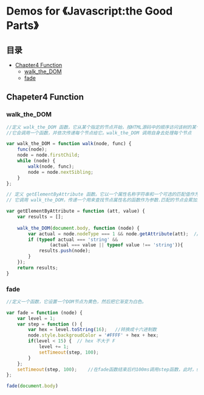﻿# Demos for 《Javascript:the Good Parts》
## 目录

- [Chapter4 Function](#chapter4-function)
	- [walk_the_DOM](#walk_the_dom)
	- [fade](#fade)

## Chapeter4 Function
### walk_the_DOM
```javascript
//定义 walk_the_DOM 函数，它从某个指定的节点开始，按HTML源码中的顺序访问该树的某个节点。
//它会调用一个函数，并依次传递每个节点给它。walk_the_DOM 调用自身去处理每个节点

var walk_the_DOM = function walk(node, func) {
	func(node);
	node = node.firstChild;
	while (node) {
		walk(node, func);
		node = node.nextSibling;
	}
};

// 定义 getElementByAttribute 函数。它以一个属性名称字符串和一个可选的匹配值作为参数。
// 它调用 walk_the_DOM，传递一个用来查找节点属性名的函数作为参数.匹配的节点会累加到一个结果数组中。

var getElementByAttribute = function (att, value) {
	var results = [];
	
	walk_the_DOM(document.body, function (node) {
		var actual = node.nodeType === 1 && node.getAttribute(att);  //&&短路操作，保证只有元素节点才会进行查找
		if (typeof actual === 'string' &&
				(actual === value || typeof value !== 'string')){
			results.push(node);
		}
	});
	return results;
}
```
### fade
```javascript
//定义一个函数，它设置一个DOM节点为黄色，然后把它渐变为白色。

var fade = function (node) {
	var level = 1;
	var step = function () {
		var hex = level.toString(16);	//转换成十六进制数
		node.style.backgroudColor = '#FFFF' + hex + hex;
		if(level < 15) {  // hex 不大于 F
			level += 1;
			setTimeout(step, 100);
		}
	};
	setTimeout(step, 100);    //在fade函数结束后约100ms调用step函数，此时，step函数的node参数指向document.body
}; 

fade(document.body)
```

